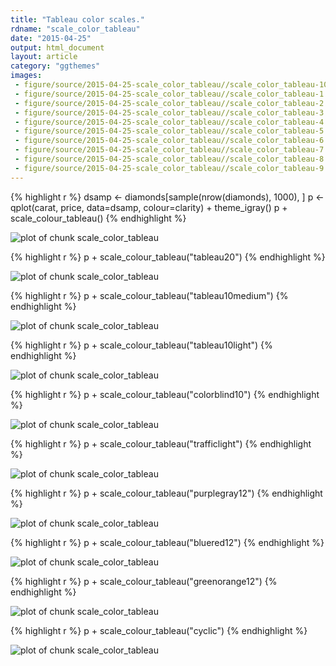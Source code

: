 ```yaml
---
title: "Tableau color scales."
rdname: "scale_color_tableau"
date: "2015-04-25"
output: html_document
layout: article
category: "ggthemes"
images:
 - figure/source/2015-04-25-scale_color_tableau//scale_color_tableau-10.png
 - figure/source/2015-04-25-scale_color_tableau//scale_color_tableau-1.png
 - figure/source/2015-04-25-scale_color_tableau//scale_color_tableau-2.png
 - figure/source/2015-04-25-scale_color_tableau//scale_color_tableau-3.png
 - figure/source/2015-04-25-scale_color_tableau//scale_color_tableau-4.png
 - figure/source/2015-04-25-scale_color_tableau//scale_color_tableau-5.png
 - figure/source/2015-04-25-scale_color_tableau//scale_color_tableau-6.png
 - figure/source/2015-04-25-scale_color_tableau//scale_color_tableau-7.png
 - figure/source/2015-04-25-scale_color_tableau//scale_color_tableau-8.png
 - figure/source/2015-04-25-scale_color_tableau//scale_color_tableau-9.png
---
```





{% highlight r %}
dsamp <- diamonds[sample(nrow(diamonds), 1000), ]
p <- qplot(carat, price, data=dsamp, colour=clarity) + theme_igray()
p + scale_colour_tableau()
{% endhighlight %}

![plot of chunk scale_color_tableau](/allYourFigureAreBelongToUs/figure/source/2015-04-25-scale_color_tableau/scale_color_tableau-1.png) 

{% highlight r %}
p + scale_colour_tableau("tableau20")
{% endhighlight %}

![plot of chunk scale_color_tableau](/allYourFigureAreBelongToUs/figure/source/2015-04-25-scale_color_tableau/scale_color_tableau-2.png) 

{% highlight r %}
p + scale_colour_tableau("tableau10medium")
{% endhighlight %}

![plot of chunk scale_color_tableau](/allYourFigureAreBelongToUs/figure/source/2015-04-25-scale_color_tableau/scale_color_tableau-3.png) 

{% highlight r %}
p + scale_colour_tableau("tableau10light")
{% endhighlight %}

![plot of chunk scale_color_tableau](/allYourFigureAreBelongToUs/figure/source/2015-04-25-scale_color_tableau/scale_color_tableau-4.png) 

{% highlight r %}
p + scale_colour_tableau("colorblind10")
{% endhighlight %}

![plot of chunk scale_color_tableau](/allYourFigureAreBelongToUs/figure/source/2015-04-25-scale_color_tableau/scale_color_tableau-5.png) 

{% highlight r %}
p + scale_colour_tableau("trafficlight")
{% endhighlight %}

![plot of chunk scale_color_tableau](/allYourFigureAreBelongToUs/figure/source/2015-04-25-scale_color_tableau/scale_color_tableau-6.png) 

{% highlight r %}
p + scale_colour_tableau("purplegray12")
{% endhighlight %}

![plot of chunk scale_color_tableau](/allYourFigureAreBelongToUs/figure/source/2015-04-25-scale_color_tableau/scale_color_tableau-7.png) 

{% highlight r %}
p + scale_colour_tableau("bluered12")
{% endhighlight %}

![plot of chunk scale_color_tableau](/allYourFigureAreBelongToUs/figure/source/2015-04-25-scale_color_tableau/scale_color_tableau-8.png) 

{% highlight r %}
p + scale_colour_tableau("greenorange12")
{% endhighlight %}

![plot of chunk scale_color_tableau](/allYourFigureAreBelongToUs/figure/source/2015-04-25-scale_color_tableau/scale_color_tableau-9.png) 

{% highlight r %}
p + scale_colour_tableau("cyclic")
{% endhighlight %}

![plot of chunk scale_color_tableau](/allYourFigureAreBelongToUs/figure/source/2015-04-25-scale_color_tableau/scale_color_tableau-10.png) 